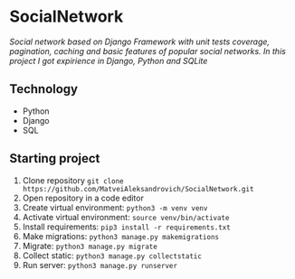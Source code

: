 # SocialNetwork
_Social network based on Django Framework with unit tests coverage, pagination, caching and basic features of popular social networks. In this project I got expirience in Django, Python and SQLite_
## Technology
- Python
- Django
- SQL
## Starting project
1. Clone repository `git clone https://github.com/MatveiAleksandrovich/SocialNetwork.git`
2. Open repository in a code editor
3. Create virtual environment: `python3 -m venv venv`
4. Activate virtual environment: `source venv/bin/activate`
5. Install requirements: `pip3 install -r requirements.txt`
6. Make migrations: `python3 manage.py makemigrations`
7. Migrate: `python3 manage.py migrate`
8. Collect static: `python3 manage.py collectstatic`
9. Run server: `python3 manage.py runserver`

